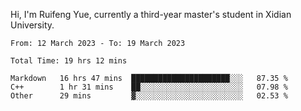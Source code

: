 Hi, I'm Ruifeng Yue, currently a third-year master's student in Xidian University.

<!--
**yrf105/yrf105** is a ✨ _special_ ✨ repository because its `README.md` (this file) appears on your GitHub profile.

Here are some ideas to get you started:

- 🔭 I’m currently working on ...
- 🌱 I’m currently learning ...
- 👯 I’m looking to collaborate on ...
- 🤔 I’m looking for help with ...
- 💬 Ask me about ...
- 📫 How to reach me: ...
- 😄 Pronouns: ...
- ⚡ Fun fact: ...
-->

<!--START_SECTION:waka-->

```text
From: 12 March 2023 - To: 19 March 2023

Total Time: 19 hrs 12 mins

Markdown   16 hrs 47 mins  ██████████████████████░░░   87.35 %
C++        1 hr 31 mins    ██░░░░░░░░░░░░░░░░░░░░░░░   07.98 %
Other      29 mins         ▓░░░░░░░░░░░░░░░░░░░░░░░░   02.53 %
```

<!--END_SECTION:waka-->
